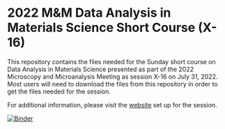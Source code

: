 # 2022 M&M Data Analysis in Materials Science Short Course (X-16)

This repository contains the files needed for the Sunday short course on Data
Analysis in Materials Science presented as part of the 2022 Microscopy and
Microanalysis Meeting as session X-16 on July 31, 2022. Most users will need to
download the files from this repository in order to get the files needed for
the session.

For additional information, please visit the
[website](https://pages.nist.gov/hyperspy_tutorial) set up for the
session.

[![Binder](https://mybinder.org/badge_logo.svg)](https://mybinder.org/v2/gh/usnistgov/hyperspy_tutorial/2022-07-31_MandM_short_course)
